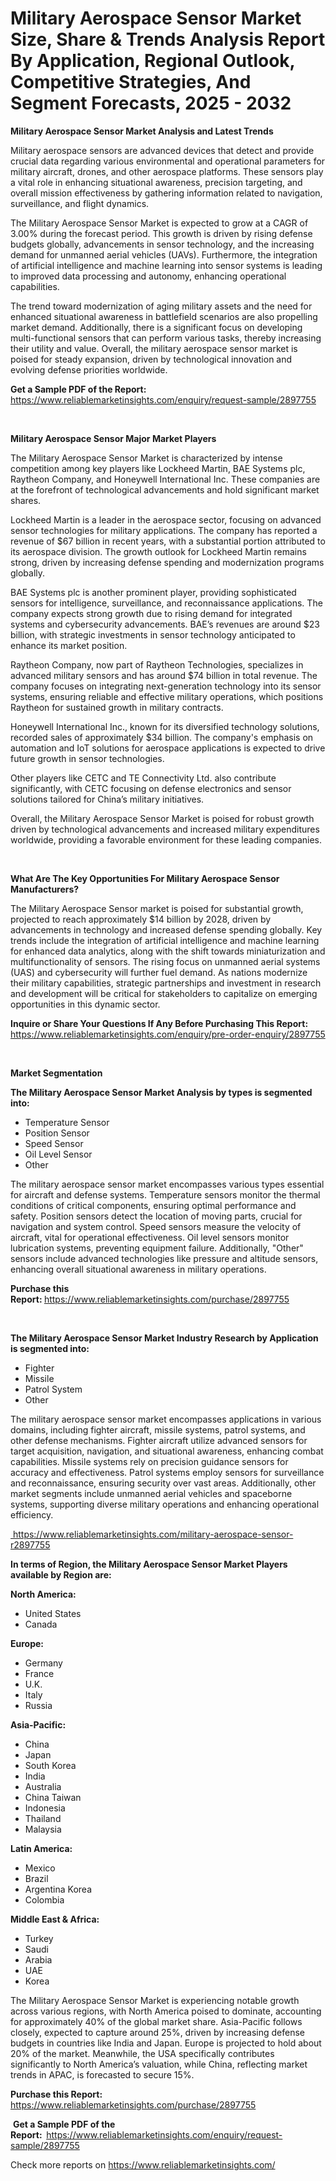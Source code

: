 <p><h1>Military Aerospace Sensor Market Size, Share & Trends Analysis Report By Application, Regional Outlook, Competitive Strategies, And Segment Forecasts, 2025 - 2032</h1></p><p><strong>Military Aerospace Sensor Market Analysis and Latest Trends</strong></p>
<p><p>Military aerospace sensors are advanced devices that detect and provide crucial data regarding various environmental and operational parameters for military aircraft, drones, and other aerospace platforms. These sensors play a vital role in enhancing situational awareness, precision targeting, and overall mission effectiveness by gathering information related to navigation, surveillance, and flight dynamics.</p><p>The Military Aerospace Sensor Market is expected to grow at a CAGR of 3.00% during the forecast period. This growth is driven by rising defense budgets globally, advancements in sensor technology, and the increasing demand for unmanned aerial vehicles (UAVs). Furthermore, the integration of artificial intelligence and machine learning into sensor systems is leading to improved data processing and autonomy, enhancing operational capabilities.</p><p>The trend toward modernization of aging military assets and the need for enhanced situational awareness in battlefield scenarios are also propelling market demand. Additionally, there is a significant focus on developing multi-functional sensors that can perform various tasks, thereby increasing their utility and value. Overall, the military aerospace sensor market is poised for steady expansion, driven by technological innovation and evolving defense priorities worldwide.</p></p>
<p><strong>Get a Sample PDF of the Report:&nbsp;</strong> <a href="https://www.reliablemarketinsights.com/enquiry/request-sample/2897755?utm_campaign=1558&utm_medium=2&utm_source=Github&utm_content=ia&utm_term=15032025&utm_id=military-aerospace-sensor">https://www.reliablemarketinsights.com/enquiry/request-sample/2897755</a></p>
<p>&nbsp;</p>
<p><strong>Military Aerospace Sensor Major Market Players</strong></p>
<p><p>The Military Aerospace Sensor Market is characterized by intense competition among key players like Lockheed Martin, BAE Systems plc, Raytheon Company, and Honeywell International Inc. These companies are at the forefront of technological advancements and hold significant market shares.</p><p>Lockheed Martin is a leader in the aerospace sector, focusing on advanced sensor technologies for military applications. The company has reported a revenue of $67 billion in recent years, with a substantial portion attributed to its aerospace division. The growth outlook for Lockheed Martin remains strong, driven by increasing defense spending and modernization programs globally.</p><p>BAE Systems plc is another prominent player, providing sophisticated sensors for intelligence, surveillance, and reconnaissance applications. The company expects strong growth due to rising demand for integrated systems and cybersecurity advancements. BAE’s revenues are around $23 billion, with strategic investments in sensor technology anticipated to enhance its market position.</p><p>Raytheon Company, now part of Raytheon Technologies, specializes in advanced military sensors and has around $74 billion in total revenue. The company focuses on integrating next-generation technology into its sensor systems, ensuring reliable and effective military operations, which positions Raytheon for sustained growth in military contracts.</p><p>Honeywell International Inc., known for its diversified technology solutions, recorded sales of approximately $34 billion. The company's emphasis on automation and IoT solutions for aerospace applications is expected to drive future growth in sensor technologies.</p><p>Other players like CETC and TE Connectivity Ltd. also contribute significantly, with CETC focusing on defense electronics and sensor solutions tailored for China’s military initiatives.</p><p>Overall, the Military Aerospace Sensor Market is poised for robust growth driven by technological advancements and increased military expenditures worldwide, providing a favorable environment for these leading companies.</p></p>
<p>&nbsp;</p>
<p><strong>What Are The Key Opportunities For Military Aerospace Sensor Manufacturers?</strong></p>
<p><p>The Military Aerospace Sensor market is poised for substantial growth, projected to reach approximately $14 billion by 2028, driven by advancements in technology and increased defense spending globally. Key trends include the integration of artificial intelligence and machine learning for enhanced data analytics, along with the shift towards miniaturization and multifunctionality of sensors. The rising focus on unmanned aerial systems (UAS) and cybersecurity will further fuel demand. As nations modernize their military capabilities, strategic partnerships and investment in research and development will be critical for stakeholders to capitalize on emerging opportunities in this dynamic sector.</p></p>
<p><strong>Inquire or Share Your Questions If Any Before Purchasing This Report:</strong> <a href="https://www.reliablemarketinsights.com/enquiry/pre-order-enquiry/2897755?utm_campaign=1558&utm_medium=2&utm_source=Github&utm_content=ia&utm_term=15032025&utm_id=military-aerospace-sensor">https://www.reliablemarketinsights.com/enquiry/pre-order-enquiry/2897755</a></p>
<p>&nbsp;</p>
<p><strong>Market Segmentation</strong></p>
<p><strong>The Military Aerospace Sensor Market Analysis by types is segmented into:</strong></p>
<p><ul><li>Temperature Sensor</li><li>Position Sensor</li><li>Speed Sensor</li><li>Oil Level Sensor</li><li>Other</li></ul></p>
<p><p>The military aerospace sensor market encompasses various types essential for aircraft and defense systems. Temperature sensors monitor the thermal conditions of critical components, ensuring optimal performance and safety. Position sensors detect the location of moving parts, crucial for navigation and system control. Speed sensors measure the velocity of aircraft, vital for operational effectiveness. Oil level sensors monitor lubrication systems, preventing equipment failure. Additionally, "Other" sensors include advanced technologies like pressure and altitude sensors, enhancing overall situational awareness in military operations.</p></p>
<p><strong>Purchase this Report:&nbsp;</strong><a href="https://www.reliablemarketinsights.com/purchase/2897755?utm_campaign=1558&utm_medium=2&utm_source=Github&utm_content=ia&utm_term=15032025&utm_id=military-aerospace-sensor">https://www.reliablemarketinsights.com/purchase/2897755</a></p>
<p>&nbsp;</p>
<p><strong>The Military Aerospace Sensor Market Industry Research by Application is segmented into:</strong></p>
<p><ul><li>Fighter</li><li>Missile</li><li>Patrol System</li><li>Other</li></ul></p>
<p><p>The military aerospace sensor market encompasses applications in various domains, including fighter aircraft, missile systems, patrol systems, and other defense mechanisms. Fighter aircraft utilize advanced sensors for target acquisition, navigation, and situational awareness, enhancing combat capabilities. Missile systems rely on precision guidance sensors for accuracy and effectiveness. Patrol systems employ sensors for surveillance and reconnaissance, ensuring security over vast areas. Additionally, other market segments include unmanned aerial vehicles and spaceborne systems, supporting diverse military operations and enhancing operational efficiency.</p></p>
<p><a href="https://www.reliablemarketinsights.com/military-aerospace-sensor-r2897755?utm_campaign=1558&utm_medium=2&utm_source=Github&utm_content=ia&utm_term=15032025&utm_id=military-aerospace-sensor">&nbsp;https://www.reliablemarketinsights.com/military-aerospace-sensor-r2897755</a></p>
<p><strong>In terms of Region, the Military Aerospace Sensor Market Players available by Region are:</strong></p>
<p>
    <p> <strong> North America: </strong>
        <ul>
            <li>United States</li>
            <li>Canada</li>
        </ul>
        </p> 
    <p> <strong> Europe: </strong>
        <ul>
            <li>Germany</li>
            <li>France</li>
            <li>U.K.</li>
            <li>Italy</li>
            <li>Russia</li>
        </ul>
        </p> 
    <p> <strong> Asia-Pacific: </strong>
        <ul>
            <li>China</li>
            <li>Japan</li>
            <li>South Korea</li>
            <li>India</li>
            <li>Australia</li>
            <li>China Taiwan</li>
            <li>Indonesia</li>
            <li>Thailand</li>
            <li>Malaysia</li>
        </ul>
        </p> 
    <p> <strong> Latin America: </strong>
        <ul>
            <li>Mexico</li>
            <li>Brazil</li>
            <li>Argentina Korea</li>
            <li>Colombia</li>
        </ul>
        </p> 
    <p> <strong> Middle East & Africa: </strong>
        <ul>
            <li>Turkey</li>
            <li>Saudi</li>
            <li>Arabia</li>
            <li>UAE</li>
            <li>Korea</li>
        </ul>
    </p>
    </p>
<p><p>The Military Aerospace Sensor Market is experiencing notable growth across various regions, with North America poised to dominate, accounting for approximately 40% of the global market share. Asia-Pacific follows closely, expected to capture around 25%, driven by increasing defense budgets in countries like India and Japan. Europe is projected to hold about 20% of the market. Meanwhile, the USA specifically contributes significantly to North America’s valuation, while China, reflecting market trends in APAC, is forecasted to secure 15%.</p></p>
<p><strong>Purchase this Report: </strong><a href="https://www.reliablemarketinsights.com/purchase/2897755?utm_campaign=1558&utm_medium=2&utm_source=Github&utm_content=ia&utm_term=15032025&utm_id=military-aerospace-sensor">https://www.reliablemarketinsights.com/purchase/2897755</a></p>
<p>&nbsp;<strong>Get a Sample PDF of the Report:&nbsp;&nbsp;</strong><a href="https://www.reliablemarketinsights.com/enquiry/request-sample/2897755?utm_campaign=1558&utm_medium=2&utm_source=Github&utm_content=ia&utm_term=15032025&utm_id=military-aerospace-sensor">https://www.reliablemarketinsights.com/enquiry/request-sample/2897755</a></p>
<p><strong></strong></p>
<p>Check more reports on <a href="https://www.reliablemarketinsights.com/?utm_campaign=1558&utm_medium=2&utm_source=Github&utm_content=ia&utm_term=15032025&utm_id=military-aerospace-sensor">https://www.reliablemarketinsights.com/</a></p>